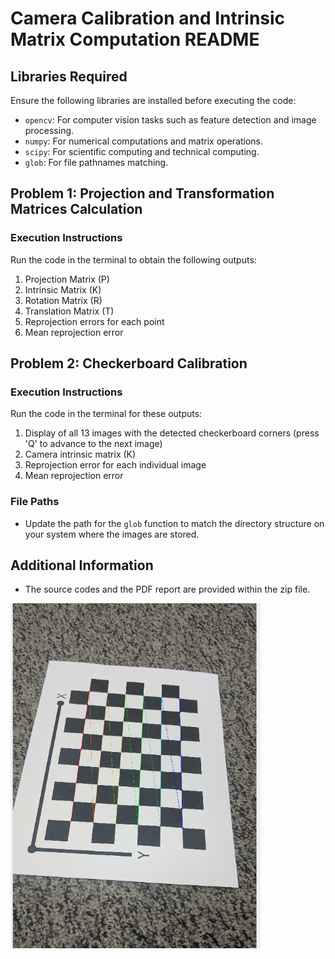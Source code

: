 # Camera Calibration and Intrinsic Matrix Computation README

## Libraries Required

Ensure the following libraries are installed before executing the code:

- `opencv`: For computer vision tasks such as feature detection and image processing.
- `numpy`: For numerical computations and matrix operations.
- `scipy`: For scientific computing and technical computing.
- `glob`: For file pathnames matching.

## Problem 1: Projection and Transformation Matrices Calculation

### Execution Instructions

Run the code in the terminal to obtain the following outputs:

1. Projection Matrix (P)
2. Intrinsic Matrix (K)
3. Rotation Matrix (R)
4. Translation Matrix (T)
5. Reprojection errors for each point
6. Mean reprojection error

## Problem 2: Checkerboard Calibration

### Execution Instructions

Run the code in the terminal for these outputs:

1. Display of all 13 images with the detected checkerboard corners (press 'Q' to advance to the next image)
2. Camera intrinsic matrix (K)
3. Reprojection error for each individual image
4. Mean reprojection error

### File Paths

- Update the path for the `glob` function to match the directory structure on your system where the images are stored.

## Additional Information

- The source codes and the PDF report are provided within the zip file.

<img src ="Results\images\image1.png" width=400/>

